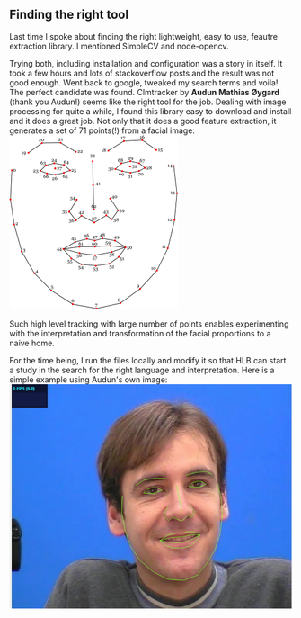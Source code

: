 ## Finding the right tool

Last time I spoke about finding the right lightweight, easy to use, feautre extraction library. I mentioned SimpleCV and node-opencv.

Trying both, including installation and configuration was a story in itself. It took a few hours and lots of stackoverflow posts and the result was not good enough. Went back to google, tweaked my search terms and voila! The perfect candidate was found. Clmtracker by **Audun Mathias Øygard** (thank you Audun!) seems like the right tool for the job. Dealing with image processing for quite a while, I found this library easy to download and install and it does a great job. Not only that it does a good feature extraction, it generates a set of 71 points(!) from a facial image: 
![](/project_images/facemodel_numbering_new_small.png)

Such high level tracking with large number of points enables experimenting with the interpretation and transformation of the facial proportions to a naive home.

For the time being, I run the files locally and modify it so that HLB can start a study in the search for the right language and interpretation. Here is a simple example using Audun's own image:
![](/project_images/hf1.jpg)